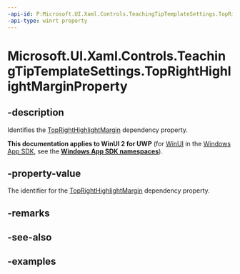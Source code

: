 ```yaml
---
-api-id: P:Microsoft.UI.Xaml.Controls.TeachingTipTemplateSettings.TopRightHighlightMarginProperty
-api-type: winrt property
---
```


# Microsoft.UI.Xaml.Controls.TeachingTipTemplateSettings.TopRightHighlightMarginProperty

<!--
public static Windows.UI.Xaml.DependencyProperty TopRightHighlightMarginProperty { get; }
-->

## -description

Identifies the [TopRightHighlightMargin](teachingtiptemplatesettings_toprighthighlightmargin.md) dependency property.

**This documentation applies to WinUI 2 for UWP** (for [WinUI](/windows/apps/winui/winui3/) in the [Windows App SDK](/windows/apps/windows-app-sdk/), see the **[Windows App SDK namespaces](/windows/windows-app-sdk/api/winrt/)**).

## -property-value

The identifier for the [TopRightHighlightMargin](teachingtiptemplatesettings_toprighthighlightmargin.md) dependency property.

## -remarks

## -see-also

## -examples

